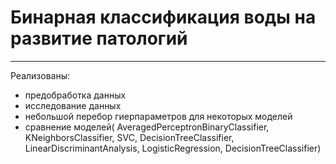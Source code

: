 # Бинарная классификация воды на развитие патологий
---
Реализованы:
* предобработка данных
* исследование данных
* небольшой перебор гиерпараметров для некоторых моделей
* сравнение моделей( AveragedPerceptronBinaryClassifier, KNeighborsClassifier, 
SVC, DecisionTreeClassifier, LinearDiscriminantAnalysis, LogisticRegression, DecisionTreeClassifier)
